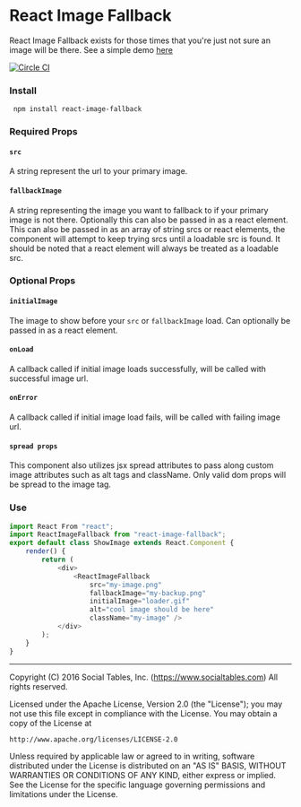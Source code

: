 # React Image Fallback

React Image Fallback exists for those times that you're just not sure an image will be there. See a simple demo <a href="http://socialtables.github.io/react-image-fallback/demo/">here</a>

[![Circle CI](https://circleci.com/gh/socialtables/react-image-fallback.svg?style=svg)](https://circleci.com/gh/socialtables/react-image-fallback)

### Install
` npm install react-image-fallback`

### Required Props

#### `src`
A string represent the url to your primary image.

#### `fallbackImage`
A string representing the image you want to fallback to if your primary image is not there. Optionally this can also be passed in as a react element. This can also be passed in as an array of string srcs or react elements, the component will attempt to keep trying srcs until a loadable src is found. It should be noted that a react element will always be treated as a loadable src.

### Optional Props

#### `initialImage`
The image to show before your `src` or `fallbackImage` load. Can optionally be passed in as a react element.

#### `onLoad`
A callback called if initial image loads successfully, will be called with successful image url.

#### `onError`
A callback called if initial image load fails, will be called with failing image url.

#### `spread props`
This component also utilizes jsx spread attributes to pass along custom image attributes such as alt tags and className. Only valid dom props will be spread to the image tag. 

### Use

```js
import React From "react";
import ReactImageFallback from "react-image-fallback";
export default class ShowImage extends React.Component {
	render() {
		return (
			<div>
				<ReactImageFallback
					src="my-image.png"
					fallbackImage="my-backup.png"
					initialImage="loader.gif"
					alt="cool image should be here"
					className="my-image" />
			</div>
		);
	}
}
```

- - -

Copyright (C) 2016 Social Tables, Inc. (https://www.socialtables.com) All rights reserved.

Licensed under the Apache License, Version 2.0 (the "License"); you may not use this file except in compliance with the License. You may obtain a copy of the License at

	http://www.apache.org/licenses/LICENSE-2.0

Unless required by applicable law or agreed to in writing, software distributed under the License is distributed on an "AS IS" BASIS, WITHOUT WARRANTIES OR CONDITIONS OF ANY KIND, either express or implied. See the License for the specific language governing permissions and limitations under the License.
